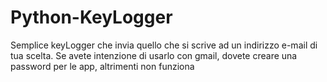 # Python-KeyLogger
Semplice keyLogger che invia quello che si scrive ad un indirizzo e-mail di tua scelta.
Se avete intenzione di usarlo con gmail, dovete creare una password per le app, altrimenti non funziona
